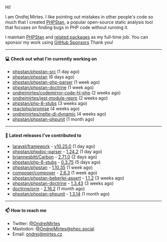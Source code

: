 Hi!

I am Ondřej Mirtes. I like pointing out mistakes in other people's code so much that I created [PHPStan](https://phpstan.org/), a popular open-source static analysis tool that focuses on finding bugs in PHP code without running it.

I maintain [PHPStan](https://github.com/phpstan/phpstan) and [related packages](https://github.com/phpstan/) as my full-time job. You can sponsor my work using [GitHub Sponsors](https://github.com/sponsors/ondrejmirtes) Thank you!

---

#### 💻 Check out what I'm currently working on

- [phpstan/phpstan-src](https://github.com/phpstan/phpstan-src) (1 day ago)
- [phpstan/phpstan](https://github.com/phpstan/phpstan) (6 days ago)
- [phpstan/phpstan-php-parser](https://github.com/phpstan/phpstan-php-parser) (1 week ago)
- [phpstan/phpstan-doctrine](https://github.com/phpstan/phpstan-doctrine) (1 week ago)
- [ondrejmirtes/codemirror-code-hl-php](https://github.com/ondrejmirtes/codemirror-code-hl-php) (2 weeks ago)
- [ondrejmirtes/jest-module-repro](https://github.com/ondrejmirtes/jest-module-repro) (2 weeks ago)
- [phpstan/php-8-stubs](https://github.com/phpstan/php-8-stubs) (3 weeks ago)
- [reactphp/promise](https://github.com/reactphp/promise) (4 weeks ago)
- [ondrejmirtes/nette-di-dynamic](https://github.com/ondrejmirtes/nette-di-dynamic) (4 weeks ago)
- [phpstan/phpstan-phpunit](https://github.com/phpstan/phpstan-phpunit) (1 month ago)

---

#### 🔭 Latest releases I've contributed to

- [laravel/framework](https://github.com/laravel/framework) - [v10.25.0](https://github.com/laravel/framework/releases/tag/v10.25.0) (1 day ago)
- [phpstan/phpdoc-parser](https://github.com/phpstan/phpdoc-parser) - [1.24.2](https://github.com/phpstan/phpdoc-parser/releases/tag/1.24.2) (1 day ago)
- [briannesbitt/Carbon](https://github.com/briannesbitt/Carbon) - [2.71.0](https://github.com/briannesbitt/Carbon/releases/tag/2.71.0) (2 days ago)
- [phpstan/php-8-stubs](https://github.com/phpstan/php-8-stubs) - [0.3.75](https://github.com/phpstan/php-8-stubs/releases/tag/0.3.75) (5 days ago)
- [phpstan/phpstan](https://github.com/phpstan/phpstan) - [1.10.35](https://github.com/phpstan/phpstan/releases/tag/1.10.35) (1 week ago)
- [composer/composer](https://github.com/composer/composer) - [2.6.3](https://github.com/composer/composer/releases/tag/2.6.3) (1 week ago)
- [phpstan/phpstan-beberlei-assert](https://github.com/phpstan/phpstan-beberlei-assert) - [1.1.2](https://github.com/phpstan/phpstan-beberlei-assert/releases/tag/1.1.2) (3 weeks ago)
- [phpstan/phpstan-doctrine](https://github.com/phpstan/phpstan-doctrine) - [1.3.43](https://github.com/phpstan/phpstan-doctrine/releases/tag/1.3.43) (3 weeks ago)
- [doctrine/orm](https://github.com/doctrine/orm) - [2.16.2](https://github.com/doctrine/orm/releases/tag/2.16.2) (1 month ago)
- [phpstan/phpstan-phpunit](https://github.com/phpstan/phpstan-phpunit) - [1.3.14](https://github.com/phpstan/phpstan-phpunit/releases/tag/1.3.14) (1 month ago)

---

#### 📫 How to reach me

- Twitter: [@OndrejMirtes](https://twitter.com/ondrejmirtes)
- Mastodon: [@OndrejMirtes@phpc.social](https://phpc.social/@OndrejMirtes)
- Email: [ondrej@mirtes.cz](mailto:ondrej@mirtes.cz)
